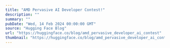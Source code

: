 ```yaml
---
title: "AMD Pervasive AI Developer Contest!"
description: ""
summary: ""
pubDate: "Wed, 14 Feb 2024 00:00:00 GMT"
source: "Hugging Face Blog"
url: "https://huggingface.co/blog/amd_pervasive_developer_ai_contest"
thumbnail: "https://huggingface.co/blog/amd_pervasive_developer_ai_contest/assets/amd_pervasive_developer_ai_contest/amd_developer_general_abstract.jpg"
---
```


